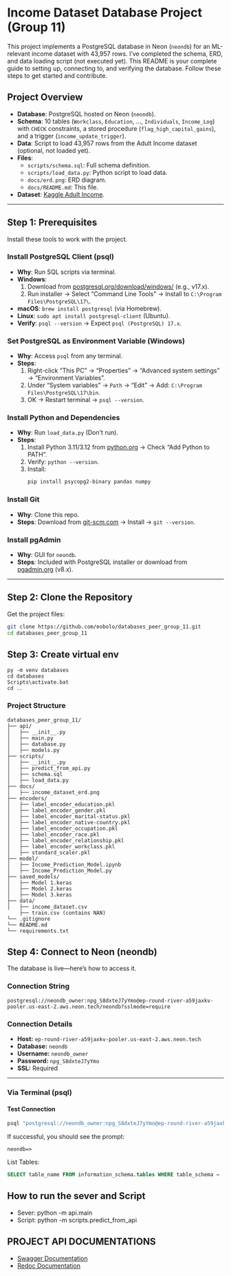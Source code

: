 # Income Dataset Database Project (Group 11)

This project implements a PostgreSQL database in Neon (`neondb`) for an ML-relevant income dataset with 43,957 rows. I’ve completed the schema, ERD, and data loading script (not executed yet). This README is your complete guide to setting up, connecting to, and verifying the database. Follow these steps to get started and contribute.

## Project Overview
- **Database**: PostgreSQL hosted on Neon (`neondb`).
- **Schema**: 10 tables (`Workclass`, `Education`, ..., `Individuals`, `Income_Log`) with `CHECK` constraints, a stored procedure (`flag_high_capital_gains`), and a trigger (`income_update_trigger`).
- **Data**: Script to load 43,957 rows from the Adult Income dataset (optional, not loaded yet).
- **Files**:
  - `scripts/schema.sql`: Full schema definition.
  - `scripts/load_data.py`: Python script to load data.
  - `docs/erd.png`: ERD diagram.
  - `docs/README.md`: This file.
- **Dataset**: [Kaggle Adult Income](https://www.kaggle.com/datasets/wenruliu/adult-income-dataset).

---

## Step 1: Prerequisites
Install these tools to work with the project.

### Install PostgreSQL Client (psql)
- **Why**: Run SQL scripts via terminal.
- **Windows**:
  1. Download from [postgresql.org/download/windows/](https://www.postgresql.org/download/windows/) (e.g., v17.x).
  2. Run installer → Select “Command Line Tools” → Install to `C:\Program Files\PostgreSQL\17\`.
- **macOS**: `brew install postgresql` (via Homebrew).
- **Linux**: `sudo apt install postgresql-client` (Ubuntu).
- **Verify**: `psql --version` → Expect `psql (PostgreSQL) 17.x`.

### Set PostgreSQL as Environment Variable (Windows)
- **Why**: Access `psql` from any terminal.
- **Steps**:
  1. Right-click “This PC” → “Properties” → “Advanced system settings” → “Environment Variables”.
  2. Under “System variables” → `Path` → “Edit” → Add: `C:\Program Files\PostgreSQL\17\bin`.
  3. OK → Restart terminal → `psql --version`.

### Install Python and Dependencies
- **Why**: Run `load_data.py` (Don't run).
- **Steps**:
  1. Install Python 3.11/3.12 from [python.org](https://www.python.org/downloads/) → Check “Add Python to PATH”.
  2. Verify: `python --version`.
  3. Install:
     ```bash
     pip install psycopg2-binary pandas numpy
     ```

### Install Git
- **Why**: Clone this repo.
- **Steps**: Download from [git-scm.com](https://git-scm.com/) → Install → `git --version`.

### Install pgAdmin
- **Why**: GUI for `neondb`.
- **Steps**: Included with PostgreSQL installer or download from [pgadmin.org](https://www.pgadmin.org/) (v8.x).

---

## Step 2: Clone the Repository
Get the project files:
```bash
git clone https://github.com/eobolo/databases_peer_group_11.git
cd databases_peer_group_11
```

## Step 3: Create virtual env
```terminal
py -m venv databases
cd databases
Scripts\activate.bat
cd ..
```

### Project Structure

```plaintext
databases_peer_group_11/
├── api/
│   ├── __init__.py
│   ├── main.py
│   ├── database.py
│   ├── models.py
├── scripts/
│   ├── __init__.py
│   ├── predict_from_api.py
│   ├── schema.sql
│   ├── load_data.py
├── docs/
│   ├── income_dataset_erd.png
├── encoders/
│   ├── label_encoder_education.pkl
│   ├── label_encoder_gender.pkl
│   ├── label_encoder_marital-status.pkl
│   ├── label_encoder_native-country.pkl
│   ├── label_encoder_occupation.pkl
│   ├── label_encoder_race.pkl
│   ├── label_encoder_relationship.pkl
│   ├── label_encoder_workclass.pkl
│   ├── standard_scaler.pkl
├── model/
│   ├── Income_Prediction_Model.ipynb
│   ├── Income_Prediction_Model.py
├── saved_models/
│   ├── Model 1.keras
│   ├── Model 2.keras
│   ├── Model 3.keras
├── data/
│   ├── income_dataset.csv
    ├── train.csv (contains NAN)
└── .gitignore
└── README.md
└── requirements.txt
```

## Step 4: Connect to Neon (neondb)

The database is live—here’s how to access it.

### Connection String
```plaintext
postgresql://neondb_owner:npg_S8dxteJ7yYmo@ep-round-river-a59jaxkv-pooler.us-east-2.aws.neon.tech/neondb?sslmode=require
```


### Connection Details

- **Host:** `ep-round-river-a59jaxkv-pooler.us-east-2.aws.neon.tech`
- **Database:** `neondb`
- **Username:** `neondb_owner`
- **Password:** `npg_S8dxteJ7yYmo`
- **SSL:** Required
---

### Via Terminal (psql)

#### Test Connection

```bash
psql "postgresql://neondb_owner:npg_S8dxteJ7yYmo@ep-round-river-a59jaxkv-pooler.us-east-2.aws.neon.tech/neondb?sslmode=require"
```
If successful, you should see the prompt:
```plaintext
neondb=>
```

List Tables:
```sql
SELECT table_name FROM information_schema.tables WHERE table_schema = 'public';
```

## How to run the sever and Script
- Sever: python -m api.main
- Script: python -m scripts.predict_from_api

## PROJECT API DOCUMENTATIONS
- [Swagger Documentation](https://databases-and-apis.onrender.com/docs)
- [Redoc Documentation](https://databases-and-apis.onrender.com/redoc)
